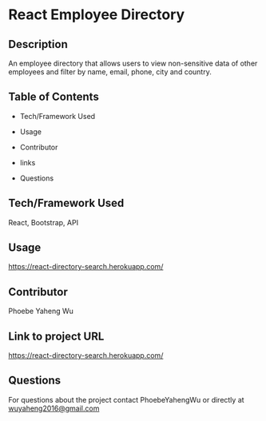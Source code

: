 # React Employee Directory

## Description
An employee directory that allows users to view non-sensitive data of other employees and filter by name, email, phone, city and country.

## Table of Contents

* Tech/Framework Used

* Usage

* Contributor

* links

* Questions


## Tech/Framework Used
React, Bootstrap, API


## Usage
https://react-directory-search.herokuapp.com/

## Contributor
Phoebe Yaheng Wu


## Link to project URL
https://react-directory-search.herokuapp.com/


## Questions

For questions about the project contact PhoebeYahengWu or directly at wuyaheng2016@gmail.com


